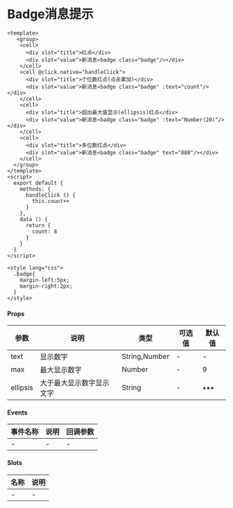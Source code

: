 # Badge消息提示

```
<template>
   <group>
    <cell>
      <div slot="title">红点</div>
      <div slot="value">新消息<badge class="badge"/></div>
    </cell>
    <cell @click.native="handleClick">
      <div slot="title">个位数红点(点击累加)</div>
      <div slot="value">新消息<badge class="badge" :text="count"/></div>
    </cell>
    <cell>
      <div slot="title">超出最大值显示(ellipsis)红点</div>
      <div slot="value">新消息<badge class="badge" :text="Number(20)"/></div>
    </cell>
    <cell>
      <div slot="title">多位数红点</div>
      <div slot="value">新消息<badge class="badge" text="888"/></div>
    </cell>
  </group>
</template>
<script>
  export default {
    methods: {
      handleClick () {
        this.count++
      }
    },
    data () {
      return {
        count: 8
      }
    }
  }
</script>

<style lang="css">
  .badge{
    margin-left:5px;
    margin-right:2px;
  }
</style>
```

#### Props
| 参数      | 说明    | 类型      | 可选值       | 默认值   |
|---------- |-------- |---------- |------------- |--------- |
| text     | 显示数字   | String,Number  |   -       |    -    |
| max     | 最大显示数字   | Number  |   -       |    9    |
| ellipsis     | 大于最大显示数字显示文字   | String  |   -       |    •••    |

#### Events
| 事件名称 | 说明 | 回调参数 |
|---------|--------|---------|
| - | - | - |

#### Slots
| 名称 | 说明 | 
|---------|--------|
| - | - |